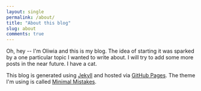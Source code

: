 ```yaml
---
layout: single
permalink: /about/
title: "About this blog"
slug: about
comments: true
---
```

Oh, hey -- I'm Oliwia and this is my blog. The idea of starting it was sparked by a one particular topic I wanted to write about. I will try to add some more posts in the near future. I have a cat.


This blog is generated using [Jekyll](https://jekyllrb.com/) and hosted via [GitHub Pages](https://pages.github.com/). The theme I'm using is called [Minimal Mistakes](https://mmistakes.github.io/minimal-mistakes/).
